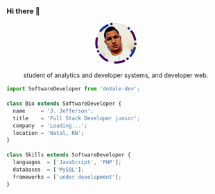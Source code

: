 ### Hi there 👋

<p align="center">
  <img src="https://github.com/Jefferson682/Jefferson682/blob/master/jeff-small.png" />
  <p align="center">student of analytics and developer systems, and developer web.</p>
</p>

```js
import SoftwareDeveloper from 'doVale-dev';

class Bio extends SoftwareDeveloper {
  name     = 'J. Jefferson';
  title    = 'Full Stack Developer junior';
  company  = 'Loading...';
  location = 'Natal, RN';
}

class Skills extends SoftwareDeveloper {
  languages  = ['JavaScript', 'PHP'];
  databases  = ['MySQL'];
  frameworks = ['under development'];
}
```

<!--
**Jefferson682/Jefferson682** is a ✨ _special_ ✨ repository because its `README.md` (this file) appears on your GitHub profile.

Here are some ideas to get you started:

- 🔭 I’m currently working on ...
- 🌱 I’m currently learning ...
- 👯 I’m looking to collaborate on ...
- 🤔 I’m looking for help with ...
- 💬 Ask me about ...
- 📫 How to reach me: ...
- 😄 Pronouns: ...
- ⚡ Fun fact: ...
-->
